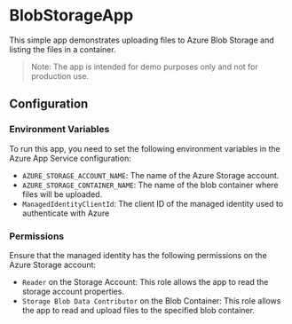 # BlobStorageApp

This simple app demonstrates uploading files to Azure Blob Storage and listing the files in a container.

> Note: The app is intended for demo purposes only and not for production use.

## Configuration

### Environment Variables

To run this app, you need to set the following environment variables in the Azure App Service configuration:

- `AZURE_STORAGE_ACCOUNT_NAME`: The name of the Azure Storage account.
- `AZURE_STORAGE_CONTAINER_NAME`: The name of the blob container where files will be uploaded.
- `ManagedIdentityClientId`: The client ID of the managed identity used to authenticate with Azure

### Permissions

Ensure that the managed identity has the following permissions on the Azure Storage account:

- `Reader` on the Storage Account: This role allows the app to read the storage account properties.
- `Storage Blob Data Contributor` on the Blob Container: This role allows the app to read and upload files to the specified blob container.
